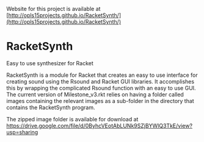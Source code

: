 Website for this project is available at [http://opls15projects.github.io/RacketSynth/](http://opls15projects.github.io/RacketSynth/)

# RacketSynth

Easy to use synthesizer for Racket

RacketSynth is a module for Racket that creates an easy to use interface for creating sound using the Rsound and Racket GUI
libraries. It accomplishes this by wrapping the complicated Rsound function with an easy to use GUI. The current version of Milestone_v3.rkt relies on having a folder called images containing the relevant images as a sub-folder in the directory that contains the RacketSynth program.

The zipped image folder is available for download at
https://drive.google.com/file/d/0ByhcVEotAbLUNk9SZjBYWlQ3TkE/view?usp=sharing
